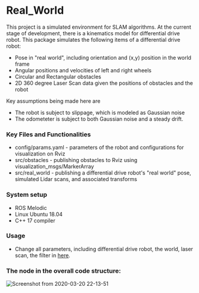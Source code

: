 # Real_World

This project is a simulated environment for SLAM algorithms. At the current stage of development, there is a kinematics model for
differential drive robot. This package simulates the following items of a differential drive robot: 
- Pose in "real world", including orientation and (x,y) position in the world frame
- Angular positions and velocities of left and right wheels
- Circular and Rectangular obstacles
- 2D 360 degree Laser Scan data given the positions of obstacles and the robot  

Key assumptions being made here are 
- The robot is subject to slippage, which is modeled as Gaussian noise
- The odometeter is subject to both Gaussian noise and a steady drift. 

### Key Files and Functionalities
- config/params.yaml - parameters of the robot and configurations for visualization on Rviz  
- src/obstacles - publishing obstacles to Rviz using visualization_msgs/MarkerArray
- src/real_world - publishing a differential drive robot's "real world" pose, simulated Lidar scans, and associated transforms 

### System setup

- ROS Melodic 
- Linux Ubuntu 18.04
- C++ 17 compiler

### Usage
- Change all parameters, including differential drive robot, the world, laser scan, the filter in [here](../real_world/config/params.yaml).

### The node in the overall code structure: 
![Screenshot from 2020-03-20 22-13-51](https://user-images.githubusercontent.com/39393023/77218324-23022c00-6af8-11ea-8dca-7ef9163b7178.png)
